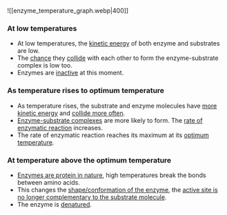 ![[enzyme_temperature_graph.webp|400]]

### At low temperatures
- At low temperatures, the <u>kinetic energy</u> of both enzyme and substrates are low.
- The <u>chance</u> they <u>collide</u> with each other to form the enzyme-substrate complex is low too.
- Enzymes are <u>inactive</u> at this moment.

### As temperature rises to optimum temperature
- As temperature rises, the substrate and enzyme molecules have <u>more kinetic energy</u> and <u>collide more often</u>.
- <u>Enzyme-substrate complexes</u> are more likely to form. The <u>rate of enzymatic reaction</u> increases.
- The rate of enzymatic reaction reaches its maximum at its <u>optimum temperature</u>.

### At temperature above the optimum temperature
- <u>Enzymes are protein in nature</u>, high temperatures break the bonds between amino acids.
- This changes the <u>shape/conformation of the enzyme</u>, the <u>active site is no longer complementary to the substrate molecule</u>.
- The enzyme is <u>denatured</u>.

